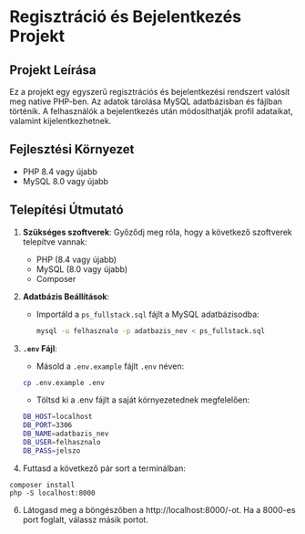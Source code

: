# Regisztráció és Bejelentkezés Projekt

## Projekt Leírása

Ez a projekt egy egyszerű regisztrációs és bejelentkezési rendszert valósít meg native PHP-ben. Az adatok tárolása MySQL adatbázisban és fájlban történik. A felhasználók a bejelentkezés után módosíthatják profil adataikat, valamint kijelentkezhetnek.

## Fejlesztési Környezet

- PHP 8.4 vagy újabb
- MySQL 8.0 vagy újabb

## Telepítési Útmutató

1. **Szükséges szoftverek**: Győződj meg róla, hogy a következő szoftverek telepítve vannak:

   - PHP (8.4 vagy újabb)
   - MySQL (8.0 vagy újabb)
   - Composer

2. **Adatbázis Beállítások**:

   - Importáld a `ps_fullstack.sql` fájlt a MySQL adatbázisodba:
     ```bash
     mysql -u felhasznalo -p adatbazis_nev < ps_fullstack.sql
     ```

3. **`.env` Fájl**:

   - Másold a `.env.example` fájlt `.env` néven:

   ```bash
   cp .env.example .env
   ```

   - Töltsd ki a .env fájlt a saját környezetednek megfelelően:

   ```bash
   DB_HOST=localhost
   DB_PORT=3306
   DB_NAME=adatbazis_nev
   DB_USER=felhasznalo
   DB_PASS=jelszo
   ```

4. Futtasd a következő pár sort a terminálban:

```shell
composer install
php -S localhost:8000
```

6. Látogasd meg a böngészőben a http://localhost:8000/-ot. Ha a 8000-es port foglalt, válassz másik portot.
